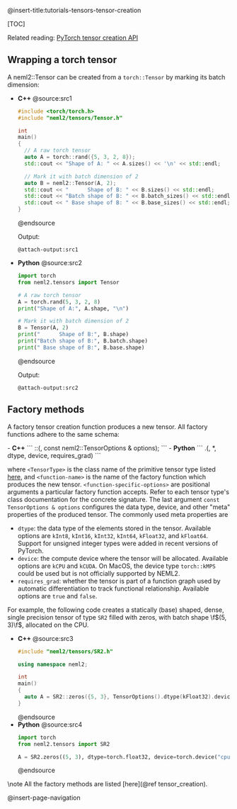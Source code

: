 @insert-title:tutorials-tensors-tensor-creation

[TOC]

Related reading: [PyTorch tensor creation API](https://pytorch.org/cppdocs/notes/tensor_creation.html)

## Wrapping a torch tensor

A neml2::Tensor can be created from a `torch::Tensor` by marking its batch dimension:

<div class="tabbed">

- <b class="tab-title">C++</b>
  @source:src1
  ```cpp
  #include <torch/torch.h>
  #include "neml2/tensors/Tensor.h"

  int
  main()
  {
    // A raw torch tensor
    auto A = torch::rand({5, 3, 2, 8});
    std::cout << "Shape of A: " << A.sizes() << '\n' << std::endl;

    // Mark it with batch dimension of 2
    auto B = neml2::Tensor(A, 2);
    std::cout << "      Shape of B: " << B.sizes() << std::endl;
    std::cout << "Batch shape of B: " << B.batch_sizes() << std::endl;
    std::cout << " Base shape of B: " << B.base_sizes() << std::endl;
  }
  ```
  @endsource

  Output:
  ```
  @attach-output:src1
  ```
- <b class="tab-title">Python</b>
  @source:src2
  ```python
  import torch
  from neml2.tensors import Tensor

  # A raw torch tensor
  A = torch.rand(5, 3, 2, 8)
  print("Shape of A:", A.shape, "\n")

  # Mark it with batch dimension of 2
  B = Tensor(A, 2)
  print("      Shape of B:", B.shape)
  print("Batch shape of B:", B.batch.shape)
  print(" Base shape of B:", B.base.shape)
  ```
  @endsource

  Output:
  ```
  @attach-output:src2
  ```

</div>

## Factory methods

A factory tensor creation function produces a new tensor. All factory functions adhere to the same schema:

<div class="tabbed">
- <b class="tab-title">C++</b>
  ```
  <TensorType>::<function_name>(<function-specific-options>, const neml2::TensorOptions & options);
  ```
- <b class="tab-title">Python</b>
  ```
  <TensorType>.<function_name>(<function-specific-options>, *, dtype, device, requires_grad)
  ```
</div>

where `<TensorType>` is the class name of the primitive tensor type listed [here](#tutorials-tensors-tensor-types), and `<function-name>` is the name of the factory function which produces the new tensor. `<function-specific-options>` are positional arguments a particular factory function accepts. Refer to each tensor type's class documentation for the concrete signature. The last argument `const TensorOptions & options` configures the data type, device, and other "meta" properties of the produced tensor. The commonly used meta properties are
- `dtype`: the data type of the elements stored in the tensor. Available options are `kInt8`, `kInt16`, `kInt32`, `kInt64`, `kFloat32`, and `kFloat64`. Support for unsigned integer types were added in recent versions of PyTorch.
- `device`: the compute device where the tensor will be allocated. Available options are `kCPU` and `kCUDA`. On MacOS, the device type `torch::kMPS` could be used but is not officially supported by NEML2.
- `requires_grad`: whether the tensor is part of a function graph used by automatic differentiation to track functional relationship. Available options are `true` and `false`.

For example, the following code creates a statically (base) shaped, dense, single precision tensor of type `SR2` filled with zeros, with batch shape \f$(5, 3)\f$, allocated on the CPU.

<div class="tabbed">

- <b class="tab-title">C++</b>
  @source:src3
  ```cpp
  #include "neml2/tensors/SR2.h"

  using namespace neml2;

  int
  main()
  {
    auto A = SR2::zeros({5, 3}, TensorOptions().dtype(kFloat32).device(kCPU));
  }
  ```
  @endsource
- <b class="tab-title">Python</b>
  @source:src4
  ```python
  import torch
  from neml2.tensors import SR2

  A = SR2.zeros((5, 3), dtype=torch.float32, device=torch.device("cpu"))
  ```
  @endsource

</div>

\note
All the factory methods are listed [here](@ref tensor_creation).

@insert-page-navigation
